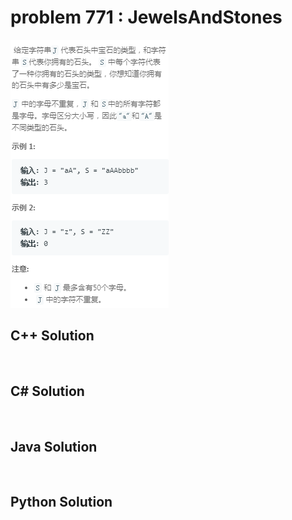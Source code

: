 
# problem 771 : JewelsAndStones

<img src="https://github.com/Peefy/PeefyLeetCode/blob/master/doc/701-800/771.JewelsAndStones/problem.png"/>

## C++ Solution

```c++



```

## C# Solution

```csharp



```

## Java Solution

```java



```

## Python Solution

```python



```





